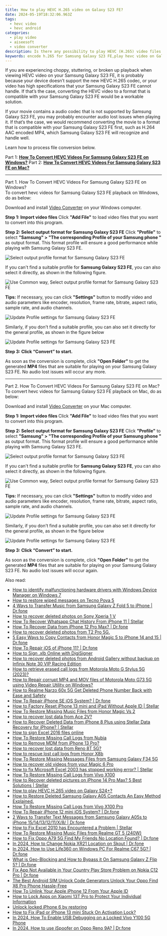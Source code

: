 ```yaml
---
title: How to play HEVC H.265 video on Galaxy S23 FE?
date: 2024-05-19T18:32:06.963Z
tags: 
  - hevc video
  - hevc android
categories: 
  - play video
  - aiseesoft
  - video converter
description: Is there any possibility to play HEVC (H.265) video files on Samsung Galaxy S23 FE? If you are trying to play HEVC files on Samsung Galaxy S23 FE but experiencing incompatibility issues, you may check a workaround to make HEVC/H.265 files playable on Samsung Galaxy S23 FE.
keywords: encode h.265 for Samsung Galaxy S23 FE,play hevc video on Galaxy S23 FE,convert hevc for Samsung Galaxy S23 FE,convert hevc for Galaxy S23 FE,encode h.265 for Galaxy S23 FE,play h.265 media on Samsung ,best hevc transcoder android,4k video converter for android,video to hevc converter for android,how to converter 720p to hevc on android,tv Samsung hevc 265,how to convert hevc into h264 on android
---
```



<div class="atpl-content atpl-for-aiseesoft-video-converter play-hevc-video-on-android">

<div class="atpl-post-description-part-1">
<div class="tpl-content-sub-paragraph-normal">
  <p>
      If you are experiencing choppy, stuttering, or broken up playback when viewing HEVC video on your Samsung Galaxy S23 FE, it is probably because your device doesn’t support the new HEVC H.265 codec, or your video has high specifications that your Samsung Galaxy S23 FE cannot handle. If that’s the case, converting the HEVC video to a format that is compatible with your Samsung Galaxy S23 FE would be a workable solution.
  </p>
</div>
</div>

<div class="atpl-post-device-model-description">

</div>



<div class="atpl-post-description-part-2">
<div class="tpl-content-sub-paragraph-content">
  <p>
      If your movie contains a audio codec that is not supported by Samsung Galaxy S23 FE, you may probably encounter audio lost issues when playing it. If that’s the case, we would recommend converting the movie to a format that is compatible with your Samsung Galaxy S23 FE first, such as H.264 AAC encoded MP4, which Samsung Galaxy S23 FE will recognize and handle well.
  </p>
  <p>
      Learn how to process file conversion below.
  </p>
</div>
</div>


Part 1: <strong><a href="#p1">How To Convert HEVC Videos For Samsung Galaxy S23 FE on Windows?</a></strong>
Part 2: <strong><a href="#p2">How To Convert HEVC Videos For Samsung Galaxy S23 FE on Mac?</a></strong>



<!-- Part 1 -->
<a id="p1" name="p1" ></a><hr>

<div class="atpl-step-part-style">Part 1. How To Convert HEVC Videos For Samsung Galaxy S23 FE on Windows?</div>
To convert hevc videos for Samsung Galaxy S23 FE playback on Windows, do as below:

Download and install <a class="atpl-step-content-a-style" href="https://tools.techidaily.com/aiseesoft-total-video-converter/" >Video Converter</a> on your Windows computer.

<strong>Step 1: Import video files </strong>
Click <b>"Add File"</b> to load video files that you want to convert into this program.

<strong>Step 2: Select output format for Samsung Galaxy S23 FE</strong>
Click <b>"Profile"</b> to select <b>"Samsung" > "The corresponding Profile of your Samsung phone "</b> as output format. This format profile will ensure a good performance while playing with Samsung Galaxy S23 FE.

<img src="https://tools.techidaily.com/images/apps/aiseesoft/video-converter/devices/samsung/fv.mp4/win/profile-3.png" class="atpl-imgstyle" alt="Select output profile format for Samsung Galaxy S23 FE" />

If you can't find a suitable profile for **Samsung Galaxy S23 FE**, you can also select it directly, as shown in the following figure.

<img src="https://tools.techidaily.com/images/apps/aiseesoft/video-converter/devices/common_android/fv.mp4/win/profile.png" class="atpl-imgstyle" alt="Use Common way, Select output profile format for Samsung Galaxy S23 FE" />

<strong>Tips:</strong>
If necessary, you can click <b>"Settings"</b> button to modify video and audio parameters like encoder, resolution, frame rate, bitrate, aspect ratio, sample rate, and audio channels. 

<img src="https://tools.techidaily.com/images/apps/aiseesoft/video-converter/devices/samsung/fv.mp4/win/settings-2.png" class="atpl-imgstyle"  alt="Update Profile settings for Samsung Galaxy S23 FE" />

Similarly, if you don't find a suitable profile, you can also set it directly for the general profile, as shown in the figure below

<img src="https://tools.techidaily.com/images/apps/aiseesoft/video-converter/devices/common_android/fv.mp4/win/settings.png" class="atpl-imgstyle"  alt="Update Profile settings for Samsung Galaxy S23 FE" />

<strong>Step 3: Click “Convert” to start.</strong>

As soon as the conversion is complete, click <b>"Open Folder"</b> to get the generated <b>MP4</b> files that are suitable for playing on your Samsung Galaxy S23 FE. No audio lost issues will occur any more.

<!-- Part 2 -->
<a id="p2" name="p2"></a><hr>

<div class="atpl-step-part-style">Part 2. How To Convert HEVC Videos For Samsung Galaxy S23 FE on Mac?</div>
To convert hevc videos for Samsung Galaxy S23 FE playback on Mac, do as below:

Download and install <a class="atpl-step-content-a-style" href="https://tools.techidaily.com/aiseesoft-total-video-converter/" >Video Converter</a> on your Mac computer.

<strong>Step 1: Import video files </strong>
Click <b>"Add File"</b> to load video files that you want to convert into this program.

<strong>Step 2: Select output format for Samsung Galaxy S23 FE</strong>
Click <b>"Profile"</b> to select <b>"Samsung" > "The corresponding Profile of your Samsung phone "</b> as output format. This format profile will ensure a good performance while playing with Samsung Galaxy S23 FE.

<img src="https://tools.techidaily.com/images/apps/aiseesoft/video-converter/devices/samsung/fv.mp4/mac/profile.png" class="atpl-imgstyle" alt="Select output profile format for Samsung Galaxy S23 FE" />

If you can't find a suitable profile for **Samsung Galaxy S23 FE**, you can also select it directly, as shown in the following figure.

<img src="https://tools.techidaily.com/images/apps/aiseesoft/video-converter/devices/common_android/fv.mp4/mac/profile.png" class="atpl-imgstyle" alt="Use Common way, Select output profile format for Samsung Galaxy S23 FE" />

<strong>Tips:</strong>
If necessary, you can click <b>"Settings"</b> button to modify video and audio parameters like encoder, resolution, frame rate, bitrate, aspect ratio, sample rate, and audio channels. 

<img src="https://tools.techidaily.com/images/apps/aiseesoft/video-converter/devices/samsung/fv.mp4/mac/settings.png" class="atpl-imgstyle"  alt="Update Profile settings for Samsung Galaxy S23 FE" />

Similarly, if you don't find a suitable profile, you can also set it directly for the general profile, as shown in the figure below

<img src="https://tools.techidaily.com/images/apps/aiseesoft/video-converter/devices/common_android/fv.mp4/win/settings.png" class="atpl-imgstyle"  alt="Update Profile settings for Samsung Galaxy S23 FE" />

<strong>Step 3: Click “Convert” to start.</strong>

As soon as the conversion is complete, click <b>"Open Folder"</b> to get the generated <b>MP4</b> files that are suitable for playing on your Samsung Galaxy S23 FE. No audio lost issues will occur again.


<ins class="adsbygoogle"
     style="display:block"
     data-ad-client="ca-pub-7571918770474297"
     data-ad-slot="8358498916"
     data-ad-format="auto"
     data-full-width-responsive="true"></ins>


</div>
<ins class="adsbygoogle"
    style="display:block"
    data-ad-format="autorelaxed"
    data-ad-client="ca-pub-7571918770474297"
    data-ad-slot="1223367746"></ins>

<span class="atpl-alsoreadstyle">Also read:</span>
<div><ul>
<li><a href="https://blog-min.techidaily.com/how-to-identify-malfunctioning-hardware-drivers-with-windows-device-manager-on-windows-7-by-drivereasy-guide/"><u>How to identify malfunctioning hardware drivers with Windows Device Manager on Windows 7</u></a></li>
<li><a href="https://blog-min.techidaily.com/how-to-restore-wiped-messages-on-tecno-pova-5-by-fonelab-android-recover-messages/"><u>How to restore wiped messages on Tecno Pova 5</u></a></li>
<li><a href="https://blog-min.techidaily.com/4-ways-to-transfer-music-from-samsung-galaxy-z-fold-5-to-iphone-drfone-by-drfone-transfer-from-android-transfer-from-android/"><u>4 Ways to Transfer Music from Samsung Galaxy Z Fold 5 to iPhone | Dr.fone</u></a></li>
<li><a href="https://blog-min.techidaily.com/how-to-recover-deleted-photos-on-sony-xperia-1-v-by-stellar-photo-recovery-android-mobile-photo-recover/"><u>How to recover deleted photos on Sony Xperia 1 V</u></a></li>
<li><a href="https://blog-min.techidaily.com/how-to-recover-whatsapp-chat-history-from-iphone-11-stellar-by-stellar-data-recovery-ios-iphone-data-recovery/"><u>How To Recover Whatsapp Chat History From iPhone 11 | Stellar</u></a></li>
<li><a href="https://blog-min.techidaily.com/how-to-recover-data-from-iphone-12-pro-max-drfone-by-drfone-ios-data-recovery-ios-data-recovery/"><u>How To Recover Data from iPhone 12 Pro Max? | Dr.fone</u></a></li>
<li><a href="https://blog-min.techidaily.com/how-to-recover-deleted-photos-from-t2-pro-5g-by-fonelab-android-recover-photos/"><u>How to recover deleted photos from T2 Pro 5G.</u></a></li>
<li><a href="https://blog-min.techidaily.com/5-easy-ways-to-copy-contacts-from-honor-magic-5-to-iphone-14-and-15-drfone-by-drfone-transfer-from-android-transfer-from-android/"><u>5 Easy Ways to Copy Contacts from Honor Magic 5 to iPhone 14 and 15 | Dr.fone</u></a></li>
<li><a href="https://blog-min.techidaily.com/how-to-repair-ios-of-iphone-11-drfone-by-drfone-ios-system-repair-ios-system-repair/"><u>How To Repair iOS of iPhone 11? | Dr.fone</u></a></li>
<li><a href="https://blog-min.techidaily.com/how-to-sign-xlb-online-with-digisigner-by-ldigisigner-sign-a-excel-sign-a-excel/"><u>How to Sign .xlb Online with DigiSigner</u></a></li>
<li><a href="https://blog-min.techidaily.com/how-to-recover-deleted-photos-from-android-gallery-without-backup-on-infinix-note-30-vip-racing-edition-by-stellar-photo-recovery-android-mobile-photo-recover/"><u>How to recover deleted photos from Android Gallery without backup on Infinix Note 30 VIP Racing Edition</u></a></li>
<li><a href="https://blog-min.techidaily.com/how-to-retrieve-erased-call-logs-from-motorola-moto-g-stylus-5g-2023-by-fonelab-android-recover-call-logs/"><u>How to retrieve erased call logs from Motorola Moto G Stylus 5G (2023)?</u></a></li>
<li><a href="https://blog-min.techidaily.com/how-to-repair-corrupt-mp4-and-mov-files-of-motorola-moto-g73-5g-using-video-repair-utility-on-windows-by-stellar-video-repair-mobile-video-repair/"><u>How to Repair corrupt MP4 and MOV files of Motorola Moto G73 5G using Video Repair Utility on Windows?</u></a></li>
<li><a href="https://blog-min.techidaily.com/how-to-realme-narzo-60x-5g-get-deleted-phone-number-back-with-ease-and-safety-by-fonelab-android-recover-contacts/"><u>How to Realme Narzo 60x 5G Get Deleted Phone Number Back with Ease and Safety</u></a></li>
<li><a href="https://blog-min.techidaily.com/how-to-repair-iphone-se-ios-system-drfone-by-drfone-ios-system-repair-ios-system-repair/"><u>How To Repair iPhone SE iOS System? | Dr.fone</u></a></li>
<li><a href="https://blog-min.techidaily.com/how-to-factory-reset-iphone-13-mini-and-ipad-without-apple-id-stellar-by-stellar-data-recovery-ios-iphone-data-recovery/"><u>How to Factory Reset iPhone 13 mini and iPad Without Apple ID | Stellar</u></a></li>
<li><a href="https://blog-min.techidaily.com/how-to-restore-missing-music-files-from-honor-magic-vs-2-by-fonelab-android-recover-music/"><u>How To  Restore Missing Music Files from Honor Magic Vs 2</u></a></li>
<li><a href="https://blog-min.techidaily.com/how-to-recover-lost-data-from-ace-2v-by-fonelab-android-recover-data/"><u>How to recover lost data from Ace 2V?</u></a></li>
<li><a href="https://blog-min.techidaily.com/how-to-recover-deleted-data-from-iphone-8-plus-using-stellar-data-recovery-for-iphone-stellar-by-stellar-data-recovery-ios-iphone-data-recovery/"><u>How to Recover Deleted Data from iPhone 8 Plus using Stellar Data Recovery for iPhone? | Stellar</u></a></li>
<li><a href="https://blog-min.techidaily.com/how-to-sign-excel-2016-files-online-by-ldigisigner-sign-a-excel-sign-a-excel/"><u>How to sign Excel 2016 files online</u></a></li>
<li><a href="https://blog-min.techidaily.com/how-to-restore-missing-call-logs-from-nubia-by-fonelab-android-recover-call-logs/"><u>How To  Restore Missing Call Logs from Nubia</u></a></li>
<li><a href="https://blog-min.techidaily.com/how-to-remove-mdm-from-iphone-13-pro-by-drfone-ios-unlock-ios-unlock/"><u>How to Remove MDM from iPhone 13 Pro?</u></a></li>
<li><a href="https://blog-min.techidaily.com/how-to-recover-lost-data-from-reno-8t-5g-by-fonelab-android-recover-data/"><u>How to recover lost data from Reno 8T 5G?</u></a></li>
<li><a href="https://blog-min.techidaily.com/how-to-rescue-lost-call-logs-from-honor-x8b-by-fonelab-android-recover-call-logs/"><u>How to rescue lost call logs from Honor X8b</u></a></li>
<li><a href="https://blog-min.techidaily.com/how-to-restore-missing-messages-files-from-samsung-galaxy-f34-5g-by-fonelab-android-recover-messages/"><u>How To  Restore Missing Messages Files from Samsung Galaxy F34 5G</u></a></li>
<li><a href="https://blog-min.techidaily.com/how-to-recover-old-videos-from-your-magic-6-pro-by-fonelab-android-recover-video/"><u>How to recover old videos from your Magic 6 Pro</u></a></li>
<li><a href="https://blog-min.techidaily.com/how-to-fix-microsoft-excel-2003-has-stopped-working-error-stellar-by-stellar-guide/"><u>How to fix Microsoft Excel 2003 has stopped working error? | Stellar</u></a></li>
<li><a href="https://blog-min.techidaily.com/how-to-restore-missing-call-logs-from-vivo-x100-by-fonelab-android-recover-call-logs/"><u>How To  Restore Missing Call Logs from Vivo X100</u></a></li>
<li><a href="https://blog-min.techidaily.com/how-to-recover-deleted-pictures-on-iphone-14-pro-max-5-best-solutions-stellar-by-stellar-data-recovery-ios-iphone-data-recovery/"><u>How to Recover deleted pictures on iPhone 14 Pro Max? 5 Best Solutions | Stellar</u></a></li>
<li><a href="https://blog-min.techidaily.com/how-to-play-hevc-h265-video-on-galaxy-s24plus-by-aiseesoft-video-converter-play-hevc-video-on-android/"><u>How to play HEVC H.265 video on Galaxy S24+?</u></a></li>
<li><a href="https://blog-min.techidaily.com/how-to-restore-deleted-samsung-galaxy-a05-contacts-an-easy-method-explained-by-fonelab-android-recover-contacts/"><u>How to Restore Deleted Samsung Galaxy A05 Contacts  An Easy Method Explained.</u></a></li>
<li><a href="https://blog-min.techidaily.com/how-to-restore-missing-call-logs-from-vivo-x100-pro-by-fonelab-android-recover-call-logs/"><u>How To  Restore Missing Call Logs from Vivo X100 Pro</u></a></li>
<li><a href="https://blog-min.techidaily.com/how-to-repair-iphone-12-mini-ios-system-drfone-by-drfone-ios-system-repair-ios-system-repair/"><u>How To Repair iPhone 12 mini iOS System? | Dr.fone</u></a></li>
<li><a href="https://blog-min.techidaily.com/2-ways-to-transfer-text-messages-from-samsung-galaxy-a05s-to-iphone-1514131211x8-drfone-by-drfone-transfer-from-android-transfer-from-android/"><u>2 Ways to Transfer Text Messages from Samsung Galaxy A05s to iPhone 15/14/13/12/11/X/8/ | Dr.fone</u></a></li>
<li><a href="https://blog-min.techidaily.com/how-to-fix-excel-2010-has-encountered-a-problem-stellar-by-stellar-guide/"><u>How to Fix Excel 2010 has Encountered a Problem | Stellar</u></a></li>
<li><a href="https://blog-min.techidaily.com/how-to-restore-missing-music-files-from-realme-gt-5-240w-by-fonelab-android-recover-music/"><u>How To  Restore Missing Music Files from Realme GT 5 (240W)</u></a></li>
<li><a href="https://fake-location.techidaily.com/how-to-fix-oppo-a79-5g-find-my-friends-no-location-found-drfone-by-drfone-virtual-android/"><u>How to Fix Oppo A79 5G Find My Friends No Location Found? | Dr.fone</u></a></li>
<li><a href="https://location-social.techidaily.com/in-2024-how-to-change-nokia-xr21-location-on-skout-drfone-by-drfone-virtual-android/"><u>In 2024, How to Change Nokia XR21 Location on Skout | Dr.fone</u></a></li>
<li><a href="https://phone-solutions.techidaily.com/in-2024-how-to-use-life360-on-windows-pc-for-realme-c67-5g-drfone-by-drfone-virtual-android/"><u>In 2024, How to Use Life360 on Windows PC For Realme C67 5G? | Dr.fone</u></a></li>
<li><a href="https://fake-location.techidaily.com/what-is-geo-blocking-and-how-to-bypass-it-on-samsung-galaxy-z-flip-5-drfone-by-drfone-virtual-android/"><u>What is Geo-Blocking and How to Bypass it On Samsung Galaxy Z Flip 5? | Dr.fone</u></a></li>
<li><a href="https://howto.techidaily.com/fix-app-not-available-in-your-country-play-store-problem-on-nokia-c12-pro-drfone-by-drfone-fix-android-problems-fix-android-problems/"><u>Fix App Not Available in Your Country Play Store Problem on Nokia C12 Pro | Dr.fone</u></a></li>
<li><a href="https://sim-unlock.techidaily.com/the-best-android-sim-unlock-code-generators-unlock-your-oppo-find-x6-pro-phone-hassle-free-by-drfone-android/"><u>The Best Android SIM Unlock Code Generators Unlock Your Oppo Find X6 Pro Phone Hassle-Free</u></a></li>
<li><a href="https://apple-account.techidaily.com/how-to-unlink-your-apple-iphone-12-from-your-apple-id-by-drfone-ios/"><u>How To Unlink Your Apple iPhone 12 From Your Apple ID</u></a></li>
<li><a href="https://unlock-android.techidaily.com/how-to-lock-apps-on-xiaomi-13t-pro-to-protect-your-individual-information-by-drfone-android/"><u>How to Lock Apps on Xiaomi 13T Pro to Protect Your Individual Information</u></a></li>
<li><a href="https://techidaily.com/unlock-locked-iphone-6-by-restoring-by-drfone-ios-unlock-ios-unlock/"><u>Unlock locked iPhone 6 by restoring</u></a></li>
<li><a href="https://activate-lock.techidaily.com/how-to-fix-ipad-or-iphone-13-mini-stuck-on-activation-lock-by-drfone-ios/"><u>How to Fix iPad or iPhone 13 mini Stuck On Activation Lock?</u></a></li>
<li><a href="https://unlock-android.techidaily.com/in-2024-how-to-enable-usb-debugging-on-a-locked-vivo-y100-5g-phone-by-drfone-android/"><u>In 2024, How To Enable USB Debugging on a Locked Vivo Y100 5G Phone</u></a></li>
<li><a href="https://android-pokemon-go.techidaily.com/in-2024-how-to-use-ispoofer-on-oppo-reno-9a-drfone-by-drfone-virtual-android/"><u>In 2024, How to use iSpoofer on Oppo Reno 9A? | Dr.fone</u></a></li>
</ul></div>


